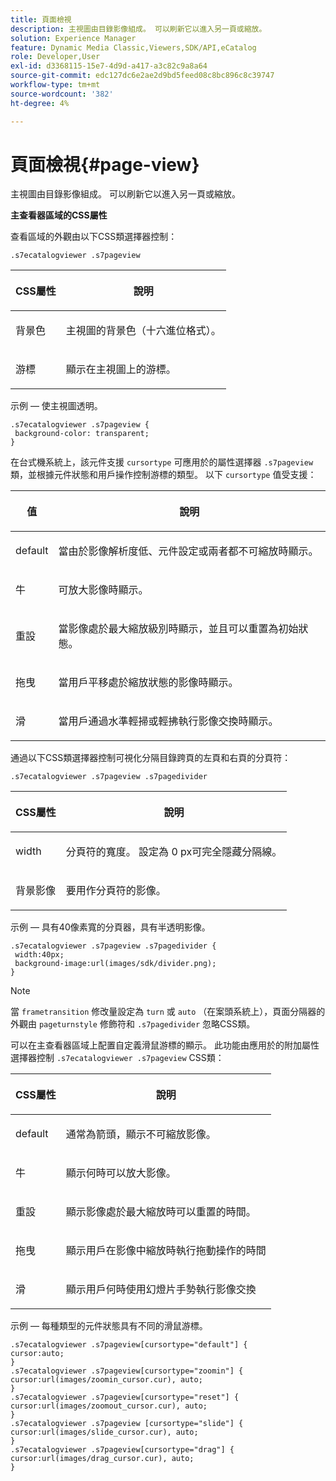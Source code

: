 ```yaml
---
title: 頁面檢視
description: 主視圖由目錄影像組成。 可以刷新它以進入另一頁或縮放。
solution: Experience Manager
feature: Dynamic Media Classic,Viewers,SDK/API,eCatalog
role: Developer,User
exl-id: d3368115-15e7-4d9d-a417-a3c82c9a8a64
source-git-commit: edc127dc6e2ae2d9bd5feed08c8bc896c8c39747
workflow-type: tm+mt
source-wordcount: '382'
ht-degree: 4%

---
```


# 頁面檢視{#page-view}

主視圖由目錄影像組成。 可以刷新它以進入另一頁或縮放。

<!--<a id="section_061E550C1C1D4DB2BD663A898895B38C"></a>-->

**主查看器區域的CSS屬性**

查看區域的外觀由以下CSS類選擇器控制：

```
.s7ecatalogviewer .s7pageview
```

<table id="table_94EE3F5BBE4547C0B4943471CEE7EDE4"> 
 <thead> 
  <tr> 
   <th colname="col1" class="entry"> <p> CSS屬性 </p> </th> 
   <th colname="col2" class="entry"> <p>說明 </p> </th> 
  </tr> 
 </thead>
 <tbody> 
  <tr> 
   <td colname="col1"> <p> <span class="codeph"> 背景色 </span> </p> </td> 
   <td colname="col2"> <p> 主視圖的背景色（十六進位格式）。 </p> </td> 
  </tr> 
  <tr> 
   <td colname="col1"> <p> <span class="codeph"> 游標 </span> </p> </td> 
   <td colname="col2"> <p>顯示在主視圖上的游標。 </p> </td> 
  </tr> 
 </tbody> 
</table>

示例 — 使主視圖透明。

```
.s7ecatalogviewer .s7pageview { 
 background-color: transparent; 
}
```

在台式機系統上，該元件支援 `cursortype` 可應用於的屬性選擇器 `.s7pageview` 類，並根據元件狀態和用戶操作控制游標的類型。 以下 `cursortype` 值受支援：

<table id="table_45B83F6CCDE84C36B0E087CA9144BFE6"> 
 <thead> 
  <tr> 
   <th colname="col1" class="entry"> <p>值 </p> </th> 
   <th colname="col2" class="entry"> <p>說明 </p> </th> 
  </tr> 
 </thead>
 <tbody> 
  <tr> 
   <td colname="col1"> <p> <span class="codeph"> default </span> </p> </td> 
   <td colname="col2"> <p>當由於影像解析度低、元件設定或兩者都不可縮放時顯示。 </p> </td> 
  </tr> 
  <tr> 
   <td colname="col1"> <p> <span class="codeph"> 牛 </span> </p> </td> 
   <td colname="col2"> <p>可放大影像時顯示。 </p> </td> 
  </tr> 
  <tr> 
   <td colname="col1"> <p> <span class="codeph"> 重設 </span> </p> </td> 
   <td colname="col2"> <p>當影像處於最大縮放級別時顯示，並且可以重置為初始狀態。 </p> </td> 
  </tr> 
  <tr> 
   <td colname="col1"> <p> <span class="codeph"> 拖曳 </span> </p> </td> 
   <td colname="col2"> <p>當用戶平移處於縮放狀態的影像時顯示。 </p> </td> 
  </tr> 
  <tr> 
   <td colname="col1"> <p> <span class="codeph"> 滑 </span> </p> </td> 
   <td colname="col2"> <p>當用戶通過水準輕掃或輕拂執行影像交換時顯示。 </p> </td> 
  </tr> 
 </tbody> 
</table>

通過以下CSS類選擇器控制可視化分隔目錄跨頁的左頁和右頁的分頁符：

`.s7ecatalogviewer .s7pageview .s7pagedivider`

<table id="table_77EBC9A77BF14CF4974F8F43C709A207"> 
 <thead> 
  <tr> 
   <th colname="col1" class="entry"> <p> CSS屬性 </p> </th> 
   <th colname="col2" class="entry"> <p>說明 </p> </th> 
  </tr> 
 </thead>
 <tbody> 
  <tr> 
   <td colname="col1"> <p> <span class="codeph"> width </span> </p> </td> 
   <td colname="col2"> <p> 分頁符的寬度。 設定為 <span class="codeph"> 0 </span> px可完全隱藏分隔線。 </p> </td> 
  </tr> 
  <tr> 
   <td colname="col1"> <p> <span class="codeph"> 背景影像 </span> </p> </td> 
   <td colname="col2"> <p>要用作分頁符的影像。 </p> </td> 
  </tr> 
 </tbody> 
</table>

示例 — 具有40像素寬的分頁器，具有半透明影像。

```
.s7ecatalogviewer .s7pageview .s7pagedivider { 
 width:40px; 
 background-image:url(images/sdk/divider.png); 
}
```

>[!NOTE]
>
>當 `frametransition` 修改量設定為 `turn` 或 `auto` （在案頭系統上），頁面分隔器的外觀由 `pageturnstyle` 修飾符和 `.s7pagedivider` 忽略CSS類。

可以在主查看器區域上配置自定義滑鼠游標的顯示。 此功能由應用於的附加屬性選擇器控制 `.s7ecatalogviewer .s7pageview` CSS類：

<table id="table_908164DECF9347A19A9696A23BBDB1A2"> 
 <thead> 
  <tr> 
   <th colname="col1" class="entry"> <p> CSS屬性 </p> </th> 
   <th colname="col2" class="entry"> <p>說明 </p> </th> 
  </tr> 
 </thead>
 <tbody> 
  <tr> 
   <td colname="col1"> <p> <span class="codeph"> default </span> </p> </td> 
   <td colname="col2"> <p> 通常為箭頭，顯示不可縮放影像。 </p> </td> 
  </tr> 
  <tr> 
   <td colname="col1"> <p> <span class="codeph"> 牛 </span> </p> </td> 
   <td colname="col2"> <p> 顯示何時可以放大影像。 </p> </td> 
  </tr> 
  <tr> 
   <td colname="col1"> <p> <span class="codeph"> 重設 </span> </p> </td> 
   <td colname="col2"> <p>顯示影像處於最大縮放時可以重置的時間。 </p> </td> 
  </tr> 
  <tr> 
   <td colname="col1"> <p> <span class="codeph"> 拖曳 </span> </p> </td> 
   <td colname="col2"> <p>顯示用戶在影像中縮放時執行拖動操作的時間 </p> </td> 
  </tr> 
  <tr> 
   <td colname="col1"> <p> <span class="codeph"> 滑 </span> </p> </td> 
   <td colname="col2"> <p>顯示用戶何時使用幻燈片手勢執行影像交換 </p> </td> 
  </tr> 
 </tbody> 
</table>

示例 — 每種類型的元件狀態具有不同的滑鼠游標。

```
.s7ecatalogviewer .s7pageview[cursortype="default"] { 
cursor:auto; 
} 
.s7ecatalogviewer .s7pageview[cursortype="zoomin"] { 
cursor:url(images/zoomin_cursor.cur), auto; 
} 
.s7ecatalogviewer .s7pageview[cursortype="reset"] { 
cursor:url(images/zoomout_cursor.cur), auto; 
} 
.s7ecatalogviewer .s7pageview [cursortype="slide"] { 
cursor:url(images/slide_cursor.cur), auto; 
} 
.s7ecatalogviewer .s7pageview[cursortype="drag"] { 
cursor:url(images/drag_cursor.cur), auto; 
}
```
